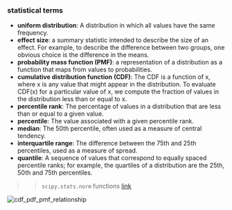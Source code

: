 ### statistical terms
*  **uniform distribution**: A distribution in which all values have the same frequency.
*  **effect size**: a summary statistic intended to describe the size of an
effect. For example, to describe the difference between two groups, one obvious choice
is the difference in the means.
*  **probability mass function (PMF)**: a representation of a distribution as a function that maps from values to probabilities.
* **cumulative distribution function (CDF)**: The CDF is a function of x, where x is any value that might appear in the distribution. To evaluate CDF(x) for a particular value of x, we compute the fraction of values in the distribution less than or equal to x.
* **percentile rank**: The percentage of values in a distribution that are less than or equal to a given value.
* **percentile**: The value associated with a given percentile rank.
* **median**: The 50th percentile, often used as a measure of central tendency.
* **interquartile range**: The difference between the 75th and 25th percentiles, used as a measure of spread.
* **quantile**: A sequence of values that correspond to equally spaced percentile ranks; for example,
the quartiles of a distribution are the 25th, 50th and 75th percentiles.

>> `scipy.stats.norm` functions [link](https://docs.scipy.org/doc/scipy/reference/generated/scipy.stats.norm.html)

![cdf_pdf_pmf_relationship](https://github.com/karina7rang/notes/blob/master/machine_learning/picture/statistic_term-cdf_pdf_pmf_relationship.PNG)
